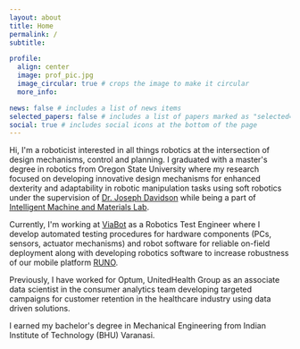 ```yaml
---
layout: about
title: Home
permalink: /
subtitle: 

profile:
  align: center
  image: prof_pic.jpg
  image_circular: true # crops the image to make it circular
  more_info:

news: false # includes a list of news items
selected_papers: false # includes a list of papers marked as "selected={true}"
social: true # includes social icons at the bottom of the page
---
```


Hi, I'm a roboticist interested in all things robotics at the intersection of design mechanisms, 
control and planning. I graduated with a master's degree in robotics from Oregon State University
where my research focused on developing innovative design mechanisms for enhanced dexterity 
and adaptability in robotic manipulation tasks using soft robotics under the supervision of 
[Dr. Joseph Davidson](https://engineering.oregonstate.edu/people/joseph-davidson/)
while being a part of [Intelligent Machine and Materials Lab](https://research.engr.oregonstate.edu/davidsonjr/).

Currently, I'm working at [ViaBot](https://www.viabot.com/) as a Robotics Test Engineer where I develop automated 
testing procedures for hardware components (PCs, sensors, actuator mechanisms) and robot software for reliable on-field deployment
along with developing robotics software to increase robustness of our mobile platform [RUNO](https://www.viabot.com/gallery).

Previously, I have worked for Optum, UnitedHealth Group as an associate data scientist 
in the consumer analytics team developing targeted campaigns for customer retention in the 
healthcare industry using data driven solutions. 

I earned my bachelor's degree in Mechanical Engineering from Indian Institute of Technology (BHU) Varanasi.